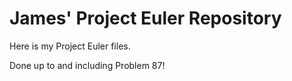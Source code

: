 # James' Project Euler Repository
Here is my Project Euler files.

Done up to and including Problem 87!
